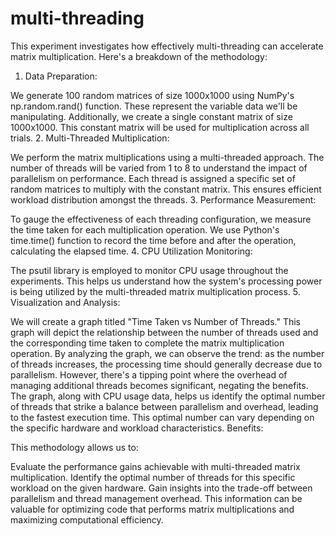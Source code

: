 # multi-threading
This experiment investigates how effectively multi-threading can accelerate matrix multiplication. Here's a breakdown of the methodology:

1. Data Preparation:

We generate 100 random matrices of size 1000x1000 using NumPy's np.random.rand() function. These represent the variable data we'll be manipulating.
Additionally, we create a single constant matrix of size 1000x1000. This constant matrix will be used for multiplication across all trials.
2. Multi-Threaded Multiplication:

We perform the matrix multiplications using a multi-threaded approach. The number of threads will be varied from 1 to 8 to understand the impact of parallelism on performance.
Each thread is assigned a specific set of random matrices to multiply with the constant matrix. This ensures efficient workload distribution amongst the threads.
3. Performance Measurement:

To gauge the effectiveness of each threading configuration, we measure the time taken for each multiplication operation. We use Python's time.time() function to record the time before and after the operation, calculating the elapsed time.
4. CPU Utilization Monitoring:

The psutil library is employed to monitor CPU usage throughout the experiments. This helps us understand how the system's processing power is being utilized by the multi-threaded matrix multiplication process.
5. Visualization and Analysis:

We will create a graph titled "Time Taken vs Number of Threads." This graph will depict the relationship between the number of threads used and the corresponding time taken to complete the matrix multiplication operation.
By analyzing the graph, we can observe the trend: as the number of threads increases, the processing time should generally decrease due to parallelism. However, there's a tipping point where the overhead of managing additional threads becomes significant, negating the benefits.
The graph, along with CPU usage data, helps us identify the optimal number of threads that strike a balance between parallelism and overhead, leading to the fastest execution time. This optimal number can vary depending on the specific hardware and workload characteristics.
Benefits:

This methodology allows us to:

Evaluate the performance gains achievable with multi-threaded matrix multiplication.
Identify the optimal number of threads for this specific workload on the given hardware.
Gain insights into the trade-off between parallelism and thread management overhead.
This information can be valuable for optimizing code that performs matrix multiplications and maximizing computational efficiency.
